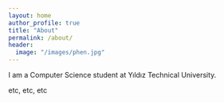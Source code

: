 ```yaml
---
layout: home
author_profile: true
title: "About"
permalink: /about/
header:
  image: "/images/phen.jpg"
---
```


I am a Computer Science student at Yıldız Technical University.

etc, etc, etc
